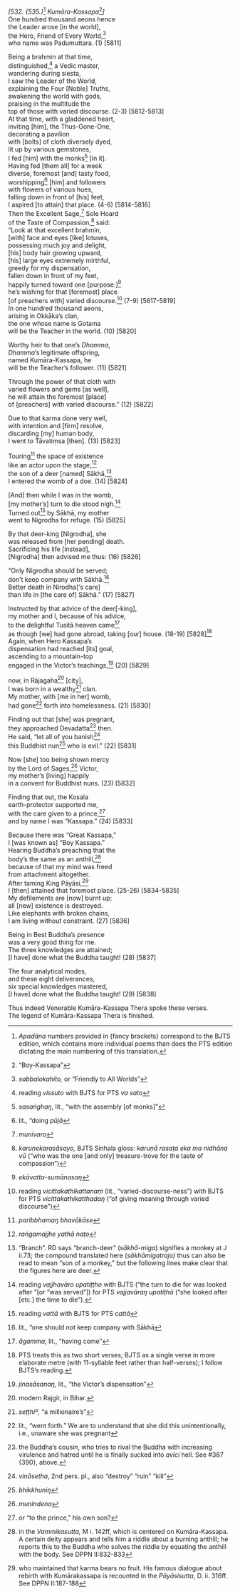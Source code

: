 *\[532. {535.}*[^1] *Kumāra-Kassapa*[^2]*\]*  
One hundred thousand aeons hence  
the Leader arose \[in the world\],  
the Hero, Friend of Every World,[^3]  
who name was Padumuttara. (1) \[5811\]

Being a brahmin at that time,  
distinguished,[^4] a Vedic master,  
wandering during siesta,  
I saw the Leader of the World,  
explaining the Four \[Noble\] Truths,  
awakening the world with gods,  
praising in the multitude the  
top of those with varied discourse. (2-3) \[5812-5813\]  
At that time, with a gladdened heart,  
inviting \[him\], the Thus-Gone-One,  
decorating a pavilion  
with \[bolts\] of cloth diversely dyed,  
lit up by various gemstones,  
I fed \[him\] with the monks[^5] \[in it\].  
Having fed \[them all\] for a week  
diverse, foremost \[and\] tasty food,  
worshipping[^6] \[him\] and followers  
with flowers of various hues,  
falling down in front of \[his\] feet,  
I aspired \[to attain\] that place. (4-6) \[5814-5816\]  
Then the Excellent Sage,[^7] Sole Hoard  
of the Taste of Compassion,[^8] said:  
“Look at that excellent brahmin,  
\[with\] face and eyes \[like\] lotuses,  
possessing much joy and delight,  
\[his\] body hair growing upward,  
\[his\] large eyes extremely mirthful,  
greedy for my dispensation,  
fallen down in front of my feet,  
happily turned toward one \[purpose:\][^9]  
he’s wishing for that \[foremost\] place  
\[of preachers with\] varied discourse.[^10] (7-9) \[5617-5819\]  
In one hundred thousand aeons,  
arising in Okkāka’s clan,  
the one whose name is Gotama  
will be the Teacher in the world. (10) \[5820\]

Worthy heir to that one’s *Dhamma*,  
*Dhamma*’s legitimate offspring,  
named Kumāra-Kassapa, he  
will be the Teacher’s follower. (11) \[5821\]

Through the power of that cloth with  
varied flowers and gems \[as well\],  
he will attain the foremost \[place\]  
of \[preachers\] with varied discourse.” (12) \[5822\]

Due to that karma done very well,  
with intention and \[firm\] resolve,  
discarding \[my\] human body,  
I went to Tāvatiṃsa \[then\]. (13) \[5823\]

Touring[^11] the space of existence  
like an actor upon the stage,[^12]  
the son of a deer \[named\] Sākhā,[^13]  
I entered the womb of a doe. (14) \[5824\]

\[And\] then while I was in the womb,  
\[my mother’s\] turn to die stood nigh.[^14]  
Turned out[^15] by Sākhā, my mother  
went to Nigrodha for refuge. (15) \[5825\]

By that deer-king \[Nigrodha\], she  
was released from \[her pending\] death.  
Sacrificing his life \[instead\],  
\[Nigrodha\] then advised me thus: (16) \[5826\]

“Only Nigrodha should be served;  
don’t keep company with Sākhā.[^16]  
Better death in Nirodha\[‘s care\]  
than life in \[the care of\] Sākhā.” (17) \[5827\]

Instructed by that advice of the deer\[-king\],  
my mother and I, because of his advice,  
to the delightful Tusitā heaven came[^17]  
as though \[we\] had gone abroad, taking \[our\] house. (18-19)
\[5828\][^18]  
Again, when Hero Kassapa’s  
dispensation had reached \[its\] goal,  
ascending to a mountain-top  
engaged in the Victor’s teachings,[^19] (20) \[5829\]

now, in Rājagaha[^20] \[city\],  
I was born in a wealthy[^21] clan.  
My mother, with \[me in her\] womb,  
had gone[^22] forth into homelessness. (21) \[5830\]

Finding out that \[she\] was pregnant,  
they approached Devadatta[^23] then.  
He said, “let all of you banish[^24]  
this Buddhist nun[^25] who is evil.” (22) \[5831\]

Now \[she\] too being shown mercy  
by the Lord of Sages,[^26] Victor,  
my mother’s \[living\] happily  
in a convent for Buddhist nuns. (23) \[5832\]

Finding that out, the Kosala  
earth-protector supported me,  
with the care given to a prince,[^27]  
and by name I was “Kassapa.” (24) \[5833\]

Because there was “Great Kassapa,”  
I \[was known as\] “Boy Kassapa.”  
Hearing Buddha’s preaching that the  
body’s the same as an anthill,[^28]  
because of that my mind was freed  
from attachment altogether.  
After taming King Pāyāsi,[^29]  
I \[then\] attained that foremost place. (25-26) \[5834-5835\]  
My defilements are \[now\] burnt up;  
all \[new\] existence is destroyed.  
Like elephants with broken chains,  
I am living without constraint. (27) \[5836\]

Being in Best Buddha’s presence  
was a very good thing for me.  
The three knowledges are attained;  
\[I have\] done what the Buddha taught! (28) \[5837\]

The four analytical modes,  
and these eight deliverances,  
six special knowledges mastered,  
\[I have\] done what the Buddha taught! (29) \[5838\]

Thus indeed Venerable Kumāra-Kassapa Thera spoke these verses.  
The legend of Kumāra-Kassapa Thera is finished.  
[^1]: *Apadāna* numbers provided in {fancy brackets} correspond to the
    BJTS edition, which contains more individual poems than does the PTS
    edition dictating the main numbering of this translation.  
[^2]: “Boy-Kassapa”  
[^3]: *sabbalokahito,* or “Friendly to All Worlds”  
[^4]: reading *vissuto* with BJTS for PTS *va sato*  
[^5]: *sasaṅghaŋ*, lit., “with the assembly \[of monks\]”  
[^6]: lit., “doing *pūjā*  
[^7]: *munivaro*  
[^8]: *karuṇekarasāsayo,* BJTS Sinhala gloss: *karuṇā rasaṭa eka ma
    nidhāna vū* (“who was the one \[and only\] treasure-trove for the
    taste of compassion”)  
[^9]: *ekāvatta-sumānasaŋ*  
[^10]: reading *vicittakathikattanaṃ* (lit., “varied-discourse-ness”)
    with BJTS for PTS *vicittakathikatthadaŋ* (“of giving meaning
    through varied discourse”)  
[^11]: *paribbhamaŋ bhavākāse*  
[^12]: *raṅgamajjhe yathā naṭo*  
[^13]: “Branch”. RD says “branch-deer” (*sākhā-miga*) signifies a monkey
    at J ii.73; the compound translated here (*sākhāmigatrajo)* thus can
    also be read to mean “son of a monkey,” but the following lines make
    clear that the figures here are deer.  
[^14]: reading *vajjhavāro upatiṭṭho* with BJTS (“the turn to die for
    was looked after ”\[or “was served”\]) for PTS *vajjavāraŋ upatiṭhā*
    (“she looked after \[etc.\] the time to die”).  
[^15]: reading *vattā* with BJTS for PTS *cattā*  
[^16]: lit., “one should not keep company with Sākhā  
[^17]: *āgamma,* lit., “having come”  
[^18]: PTS treats this as two short verses; BJTS as a single verse in
    more elaborate metre (with 11-syllable feet rather than
    half-verses); I follow BJTS’s reading.  
[^19]: *jinasāsanaŋ,* lit., “the Victor’s dispensation”  
[^20]: modern Rajgir, in Bihar.  
[^21]: *seṭṭhiº,* “a millionaire’s”  
[^22]: lit., “went forth.” We are to understand that she did this
    unintentionally, i.e., unaware she was pregnant  
[^23]: the Buddha’s cousin, who tries to rival the Buddha with
    increasing virulence and hatred until he is finally sucked into
    *avīci* hell. See \#387 {390}, above.  
[^24]: *vināsetha*, 2nd pers. pl., also “destroy” “ruin” “kill”  
[^25]: *bhikkhuniŋ*  
[^26]: *munindena*  
[^27]: or “to the prince,” his own son?  
[^28]: in the *Vammikasutta,* M i. 142ff, which is centered on
    Kumāra-Kassapa. A certain deity appears and tells him a riddle about
    a burning anthill; he reports this to the Buddha who solves the
    riddle by equating the anthill with the body. See DPPN II:832-833  
[^29]: who maintained that karma bears no fruit. His famous dialogue
    about rebirth with Kumārakassapa is recounted in the *Pāyāsisutta*,
    D. ii. 316ff. See DPPN II:187-188
